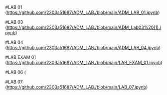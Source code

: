 #LAB 01 (https://github.com/2303a51687/ADM_LAB./blob/main/ADM_LAB_01.ipynb)

#LAB 03 (https://github.com/2303a51687/ADM_LAB./blob/main/ADM_Lab03%20(1).ipynb)

#LAB 04 (https://github.com/2303a51687/ADM_LAB./blob/main/ADM_LAB_04.ipynb)

#LAB EXAM 01 (https://github.com/2303a51687/ADM_LAB./blob/main/LAB_EXAM_01.ipynb)

#LAB 06 (

#LAB 07 (https://github.com/2303a51687/ADM_LAB./blob/main/LAB_07.ipynb)
